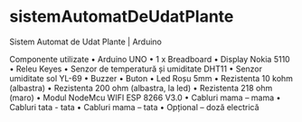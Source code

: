 # sistemAutomatDeUdatPlante
Sistem Automat de Udat Plante | Arduino

Componente utilizate
•	Arduino UNO
•	1 x Breadboard
•	Display Nokia 5110
•	Releu Keyes
•	Senzor de temperatură și umiditate DHT11
•	Senzor umiditate sol YL-69
•	Buzzer
•	Buton
•	Led Roșu 5mm
•	Rezistenta 10 kohm (albastra)
•	Rezistenta 200 ohm (albastra, la led)
•	Rezistenta 218 ohm (maro)
•	Modul NodeMcu WIFI ESP 8266 V3.0
•	Cabluri mama – mama
•	Cabluri tata - tata
•	Cabluri mama – tata
•	Opțional – doză electrică 
